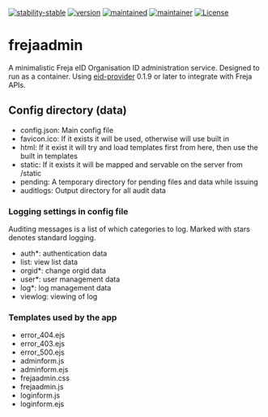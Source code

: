 [![stability-stable](https://img.shields.io/badge/stability-stable-green.svg)](#)
[![version](https://img.shields.io/badge/version-0.0.1-green.svg)](#)
[![maintained](https://img.shields.io/maintenance/yes/2020.svg)](#)
[![maintainer](https://img.shields.io/badge/maintainer-daniel%20sörlöv-blue.svg)](https://github.com/DSorlov)
[![License](https://img.shields.io/badge/License-MIT-blue.svg)](https://img.shields.io/github/license/DSorlov/frejaadmin)

# frejaadmin
A minimalistic Freja eID Organisation ID administration service. Designed to run as a container. Using [eid-provider](https://github.com/DSorlov/eid-provider) 0.1.9 or later to integrate with Freja APIs.

## Config directory (data)
- config.json: Main config file
- favicon.ico: If it exists it will be used, otherwise will use built in
- html: If it exist it will try and load templates first from here, then use the built in templates
- static: If it exists it will be mapped and servable on the server from /static
- pending: A temporary directory for pending files and data while issuing
- auditlogs: Output directory for all audit data

### Logging settings in config file
Auditing messages is a list of which categories to log. Marked with stars denotes standard logging.
- auth*: authentication data
- list: view list data
- orgid*: change orgid data
- user*: user management data
- log*: log management data
- viewlog: viewing of log

### Templates used by the app
- error_404.ejs
- error_403.ejs
- error_500.ejs
- adminform.js
- adminform.ejs
- frejaadmin.css
- frejaadmin.js
- loginform.js
- loginform.ejs

